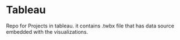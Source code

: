 # Tableau

Repo for Projects in tableau. it contains .twbx file that has data source embedded with the visualizations.
